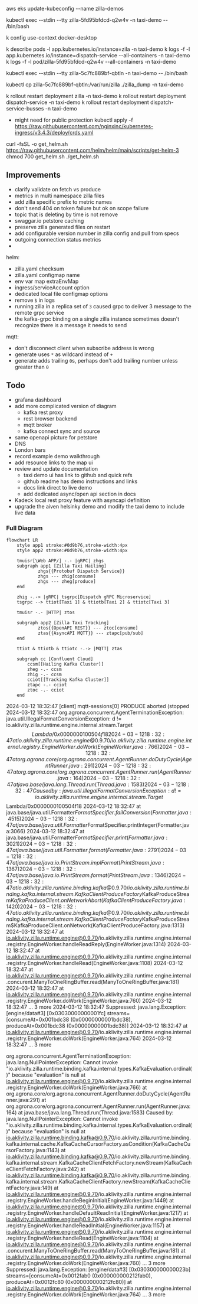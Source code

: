 aws eks update-kubeconfig --name zilla-demos

kubectl exec --stdin --tty zilla-5fd95bfdcd-q2w4v -n taxi-demo -- /bin/bash

k config use-context docker-desktop

k describe pods -l app.kubernetes.io/instance=zila -n taxi-demo
k logs -f -l app.kubernetes.io/instance=dispatch-service --all-containers -n taxi-demo
k logs -f -l pod/zilla-5fd95bfdcd-q2w4v --all-containers -n taxi-demo

kubectl exec --stdin --tty zilla-5c7fc889bf-qbtln -n taxi-demo -- /bin/bash

kubectl cp zilla-5c7fc889bf-qbtln:/var/run/zilla ./zilla_dump -n taxi-demo 


k rollout restart deployment zilla -n taxi-demo
k rollout restart deployment dispatch-service -n taxi-demo
k rollout restart deployment dispatch-service-busses -n taxi-demo

- might need for public protection
kubectl apply -f https://raw.githubusercontent.com/nginxinc/kubernetes-ingress/v3.4.3/deploy/crds.yaml

curl -fsSL -o get_helm.sh https://raw.githubusercontent.com/helm/helm/main/scripts/get-helm-3
chmod 700 get_helm.sh
./get_helm.sh

## Improvements

- clarify validate on fetch vs produce
- metrics in multi namespace zilla files
- add zilla specific prefix to metric names
- don't send 404 on token failure but ok on scope failure
- topic that is deleting by time is not remove
- swaggar.io petstore caching
- preserve zilla generated files on restart
- add configurable version number in zilla config and pull from specs
- outgoing connection status metrics
- 

helm:

- zilla.yaml checksum
- zilla.yaml configmap name
- env var map extraEnvMap
- ingress/serviceAccount option
- dedicated local file configmap options
- remove `$` in logs
- running zilla in a replica set of `3` caused grpc to deliver 3 message to the remote grpc service
- the kafka-grpc binding on a single zilla instance sometimes doesn't recognize there is a message it needs to send 

mqtt:

- don't disconnect client when subscribe address is wrong
- generate uses `*` as wildcard instead of `+`
- generate adds trailing `0`s, perhaps don't add trailing number unless greater than `0`

## Todo

- grafana dashboard
- add more complicated version of diagram
  - kafka rest proxy
  - rest browser backend
  - mqtt broker
  - kafka connect sync and source
- same openapi picture for petstore
- DNS
- London bars
- record example demo walkthrough
- add resource links to the map ui
- review and update documentation
  - taxi demo ui has link to github and quick refs
  - github readme has demo instructions and links
  - docs link direct to live demo
  - add dedicated async/open api section in docs
- Kadeck local rest proxy feature with asyncapi definition
- upgrade the aiven helsinky demo and modify the taxi demo to include live data

### Full Diagram

```mermaid
flowchart LR
    style app1 stroke:#0d9b76,stroke-width:4px
    style app2 stroke:#0d9b76,stroke-width:4px

    tmuisr[\Web APP/] -.- |gRPC| zhgs
    subgraph app1 [Zilla Taxi Hailing]
            zhgs{{Protobuf Dispatch Service}}
            zhgs --- zhig[consume]
            zhgs --- zheg[produce]
    end

    zhig -.-> |gRPC| tsgrpc[Dispatch gRPC Microservice]
    tsgrpc --> ttiot[Taxi 1] & ttiotb[Taxi 2] & ttiotc[Taxi 3]

    tmuisr -.- |HTTP| ztos

    subgraph app2 [Zilla Taxi Tracking]
            ztos{{OpenAPI REST}} --- ztoc[consume]
            ztas{{AsyncAPI MQTT}} --- ztapc[pub/sub]
    end

    ttiot & ttiotb & ttiotc -.-> |MQTT| ztas

    subgraph cc [Confluent Cloud]
        ccsm[[Hailing Kafka Cluster]]
        zheg -.- ccsm
        zhig -.- ccsm
        cciot[[Tracking Kafka Cluster]]
        ztapc -.- cciot
        ztoc -.- cciot
    end
```



2024-03-12 18:32:47 [client] mqtt-sessions[0] PRODUCE aborted (stopped
2024-03-12 18:32:47 org.agrona.concurrent.AgentTerminationException: java.util.IllegalFormatConversionException: d != io.aklivity.zilla.runtime.engine.internal.stream.Target$$Lambda/0x0000000100504f18
2024-03-12 18:32:47     at io.aklivity.zilla.runtime.engine@0.9.70/io.aklivity.zilla.runtime.engine.internal.registry.EngineWorker.doWork(EngineWorker.java:766)
2024-03-12 18:32:47     at org.agrona.core/org.agrona.concurrent.AgentRunner.doDutyCycle(AgentRunner.java:291)
2024-03-12 18:32:47     at org.agrona.core/org.agrona.concurrent.AgentRunner.run(AgentRunner.java:164)
2024-03-12 18:32:47     at java.base/java.lang.Thread.run(Thread.java:1583)
2024-03-12 18:32:47 Caused by: java.util.IllegalFormatConversionException: d != io.aklivity.zilla.runtime.engine.internal.stream.Target$$Lambda/0x0000000100504f18
2024-03-12 18:32:47     at java.base/java.util.Formatter$FormatSpecifier.failConversion(Formatter.java:4515)
2024-03-12 18:32:47     at java.base/java.util.Formatter$FormatSpecifier.printInteger(Formatter.java:3066)
2024-03-12 18:32:47     at java.base/java.util.Formatter$FormatSpecifier.print(Formatter.java:3021)
2024-03-12 18:32:47     at java.base/java.util.Formatter.format(Formatter.java:2791)
2024-03-12 18:32:47     at java.base/java.io.PrintStream.implFormat(PrintStream.java:1367)
2024-03-12 18:32:47     at java.base/java.io.PrintStream.format(PrintStream.java:1346)
2024-03-12 18:32:47     at io.aklivity.zilla.runtime.binding.kafka@0.9.70/io.aklivity.zilla.runtime.binding.kafka.internal.stream.KafkaClientProduceFactory$KafkaProduceStream$KafkaProduceClient.onNetworkAbort(KafkaClientProduceFactory.java:1420)
2024-03-12 18:32:47     at io.aklivity.zilla.runtime.binding.kafka@0.9.70/io.aklivity.zilla.runtime.binding.kafka.internal.stream.KafkaClientProduceFactory$KafkaProduceStream$KafkaProduceClient.onNetwork(KafkaClientProduceFactory.java:1313)
2024-03-12 18:32:47     at io.aklivity.zilla.runtime.engine@0.9.70/io.aklivity.zilla.runtime.engine.internal.registry.EngineWorker.handleReadReply(EngineWorker.java:1314)
2024-03-12 18:32:47     at io.aklivity.zilla.runtime.engine@0.9.70/io.aklivity.zilla.runtime.engine.internal.registry.EngineWorker.handleRead(EngineWorker.java:1108)
2024-03-12 18:32:47     at io.aklivity.zilla.runtime.engine@0.9.70/io.aklivity.zilla.runtime.engine.internal.concurent.ManyToOneRingBuffer.read(ManyToOneRingBuffer.java:181)
2024-03-12 18:32:47     at io.aklivity.zilla.runtime.engine@0.9.70/io.aklivity.zilla.runtime.engine.internal.registry.EngineWorker.doWork(EngineWorker.java:760)
2024-03-12 18:32:47     ... 3 more
2024-03-12 18:32:47     Suppressed: java.lang.Exception: [engine/data#3]        [0x03030000000001fc] streams=[consumeAt=0x001bdc38 (0x00000000001bdc38), produceAt=0x001bdc38 (0x00000000001bdc38)]
2024-03-12 18:32:47             at io.aklivity.zilla.runtime.engine@0.9.70/io.aklivity.zilla.runtime.engine.internal.registry.EngineWorker.doWork(EngineWorker.java:764)
2024-03-12 18:32:47             ... 3 more


org.agrona.concurrent.AgentTerminationException: java.lang.NullPointerException: Cannot invoke "io.aklivity.zilla.runtime.binding.kafka.internal.types.KafkaEvaluation.ordinal()" because "evaluation" is null
    at io.aklivity.zilla.runtime.engine@0.9.70/io.aklivity.zilla.runtime.engine.internal.registry.EngineWorker.doWork(EngineWorker.java:766)
    at org.agrona.core/org.agrona.concurrent.AgentRunner.doDutyCycle(AgentRunner.java:291)
    at org.agrona.core/org.agrona.concurrent.AgentRunner.run(AgentRunner.java:164)
    at java.base/java.lang.Thread.run(Thread.java:1583)
Caused by: java.lang.NullPointerException: Cannot invoke "io.aklivity.zilla.runtime.binding.kafka.internal.types.KafkaEvaluation.ordinal()" because "evaluation" is null
    at io.aklivity.zilla.runtime.binding.kafka@0.9.70/io.aklivity.zilla.runtime.binding.kafka.internal.cache.KafkaCacheCursorFactory.asCondition(KafkaCacheCursorFactory.java:1143)
    at io.aklivity.zilla.runtime.binding.kafka@0.9.70/io.aklivity.zilla.runtime.binding.kafka.internal.stream.KafkaCacheClientFetchFactory.newStream(KafkaCacheClientFetchFactory.java:242)
    at io.aklivity.zilla.runtime.binding.kafka@0.9.70/io.aklivity.zilla.runtime.binding.kafka.internal.stream.KafkaCacheClientFactory.newStream(KafkaCacheClientFactory.java:149)
    at io.aklivity.zilla.runtime.engine@0.9.70/io.aklivity.zilla.runtime.engine.internal.registry.EngineWorker.handleBeginInitial(EngineWorker.java:1449)
    at io.aklivity.zilla.runtime.engine@0.9.70/io.aklivity.zilla.runtime.engine.internal.registry.EngineWorker.handleDefaultReadInitial(EngineWorker.java:1217)
    at io.aklivity.zilla.runtime.engine@0.9.70/io.aklivity.zilla.runtime.engine.internal.registry.EngineWorker.handleReadInitial(EngineWorker.java:1157)
    at io.aklivity.zilla.runtime.engine@0.9.70/io.aklivity.zilla.runtime.engine.internal.registry.EngineWorker.handleRead(EngineWorker.java:1104)
    at io.aklivity.zilla.runtime.engine@0.9.70/io.aklivity.zilla.runtime.engine.internal.concurent.ManyToOneRingBuffer.read(ManyToOneRingBuffer.java:181)
    at io.aklivity.zilla.runtime.engine@0.9.70/io.aklivity.zilla.runtime.engine.internal.registry.EngineWorker.doWork(EngineWorker.java:760)
    ... 3 more
    Suppressed: java.lang.Exception: [engine/data#3]        [0x030300000000023b] streams=[consumeAt=0x0012fab0 (0x000000000212fab0), produceAt=0x0012fc80 (0x000000000212fc80)]
            at io.aklivity.zilla.runtime.engine@0.9.70/io.aklivity.zilla.runtime.engine.internal.registry.EngineWorker.doWork(EngineWorker.java:764)
            ... 3 more
